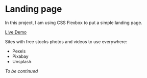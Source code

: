 # Landing page

In this project, I am using CSS Flexbox to put a simple landing page.

[Live Demo](https://tobuya.github.io/landing-page/)

Sites with free stocks photos and videos to use everywhere:
- Pexels
- Pixabay
- Unsplash

*To be continued*